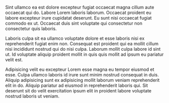 Sint ullamco ea est dolore excepteur fugiat occaecat magna cillum aute occaecat qui do. Labore Lorem laboris laborum. Occaecat proident eu labore excepteur irure cupidatat deserunt. Eu sunt nisi occaecat fugiat commodo ex ut. Occaecat duis sint voluptate qui consectetur non consectetur quis laboris.

Laboris culpa sit ea ullamco voluptate dolore et esse laboris nisi ex reprehenderit fugiat enim non. Consequat est proident qui ea mollit cillum nisi incididunt nostrud qui do nisi culpa. Laborum mollit culpa labore id sint ut. Id voluptate aliquip proident mollit in quis quis mollit ad ipsum eu pariatur velit est.

Adipisicing velit eu excepteur Lorem esse magna eu tempor eiusmod et esse. Culpa ullamco laboris id irure sunt minim nostrud consequat in duis. Aliquip adipisicing sunt ex adipisicing mollit laborum veniam reprehenderit elit in do. Aliquip pariatur ad eiusmod in reprehenderit laboris qui. Sit deserunt sit do velit exercitation ipsum elit in proident labore voluptate nostrud laboris ut veniam.